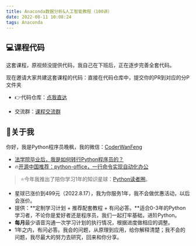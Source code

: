 ```yaml
---
title: Anaconda数据分析&人工智能教程（100讲）
date: 2022-08-11 10:08:24
tags: Anaconda
---
```




## 💻课程代码

这套课程，原视频没提供代码，我自己在下班后，正在逐步完善全套代码。

现在邀请大家共建这套课程的代码：直接在代码仓库中，提交你的PR到对应的分P文件夹

- 👉代码仓库：[点我直达](https://gitee.com/CoderWanFeng/python-course/tree/master/Anaconda%E6%95%B0%E6%8D%AE%E5%88%86%E6%9E%90&%E4%BA%BA%E5%B7%A5%E6%99%BA%E8%83%BD%E6%95%99%E7%A8%8B%EF%BC%88100%E8%AE%B2%EF%BC%89)

- 交流群：[课程交流群](http://www.python4office.cn/wechat-group/)

## 🙋‍关于我

你好，我是Python程序员晚枫，我的微信：[CoderWanFeng](https://mp.weixin.qq.com/s/5eFJcon_yA0zdqjnxbSR1w)
- [法学院毕业后，我是如何转行Python程序员的？](https://www.bilibili.com/video/BV1Nr4y1B76X?spm_id_from=333.999.0.0)
- 🔥[开源中国推荐：python-office，一行命令实现自动化办公](https://www.bilibili.com/video/BV1pT4y1k7FH)

> ⭐今年我推出了陪你学习1年的知识星球：[Python读者圈](https://mp.weixin.qq.com/s/9hGurnWoFOaNwZKFoK_Vlw)。
- 星球已涨价到499元（2022.8.17），我为你服务1年，我不会做优惠活动，以后会涨价。
- 提供：**定制学习计划 + 推荐配套教程 + 有问必答。**适合0-3年的Python学习者，不论你是爱好者还是程序员，我们一起打牢基础，进阶Python。
- **每月**最少语音沟通一次学习计划的执行情况，根据进度做相应的调整。
- 1年之内，有问必答。我会的问题，从原理到应用，给你解释清楚；我不会的问题，我尽最大的努力去研究，回来和你分享。